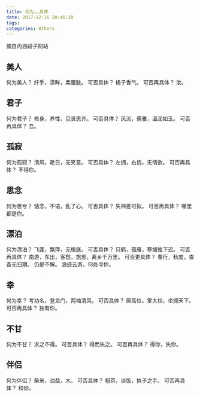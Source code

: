 ```yaml
---
title: 何为……具体
date: 2017-12-16 20:46:30
tags:
categories: Others
---
```


摘自内涵段子网站

## 美人

何为美人？
纤手，漾眸，柔腰肢。
可否具体？
橘子香气。
可否再具体？
汝。

<!--more-->
## 君子

何为君子？
修身，养性，见贤思齐。
可否具体？
风流，儒雅，温润如玉。
可否再具体？
吾。

## 孤寂

何为孤寂？
清风，艳日，无笑意。
可否具体？
左拥，右抱，无情欲。
可否再具体？
不得你。

## 思念

何为思兮？
惦念，不语，乱了心。
可否具体？
失神差可拟。
可否再具体？
哪里都是你。

## 漂泊

何为漂泊？
飞蓬，飘萍，无根底。
可否具体？
只鹤，孤雁，寒塘独下迟。
可否再具体？
南游，东出，客愁，旅思，离乡千万里。
可否更具体？
春行，秋度，杳杳无归期。
仍是不解。
浪迹云游，何处寻你。

## 幸

何为幸？
考功名，登龙门，两袖清风。
可否具体？
居高位，掌大权，坐拥天下。
可否再具体？
独有你。

## 不甘

何为不甘？
求之不得。
可否具体？
得而失之。
可否再具体？
得你，失你。

## 伴侣

何为伴侣？
柴米，油盐，木。
可否具体？
粗茶，淡饭，执子之手。
可否再具体？
和你。
